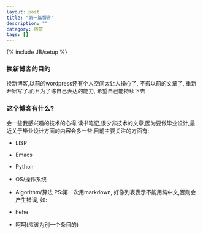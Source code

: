 ```yaml
---
layout: post
title: "第一篇博客"
description: ""
category: 随意
tags: []
---
```

{% include JB/setup %}
### 换新博客的目的 

换新博客,以前的wordpress还有个人空间太让人操心了, 不搬以前的文章了, 重新开始写了.而且为了练自己表达的能力, 希望自己能持续下去

### 这个博客有什么?

会一些我感兴趣的技术的心得,读书笔记,很少非技术的文章,因为要做毕业设计,最近关于毕业设计方面的内容会多一些.目前主要关注的方面有:

+ LISP
+ Emacs
+ Python
+ OS/操作系统
+ Algorithm/算法
PS:第一次用markdown, 好像列表表示不能用纯中文,否则会产生错误, 如:

+ hehe

+ 呵呵(应该为别一个条目的)
